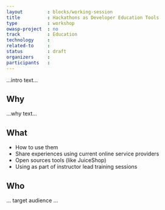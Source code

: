 ```yaml
---
layout         : blocks/working-session
title          : Hackathons as Developer Education Tools
type           : workshop
owasp-project  : no
track          : Education
technology     :
related-to     :
status         : draft
organizers     :
participants   :
---
```


...intro text...

## Why

...why text...

## What

 - How to use them
 - Share experiences using current online service providers
 - Open sources tools (like JuiceShop)
 - Using as part of instructor lead training sessions

## Who

... target audience ...